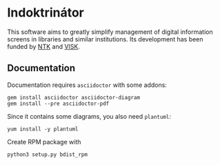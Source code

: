 # Indoktrinátor

This software aims to greatly simplify management of digital information screens in libraries and similar institutions. Its development has been funded by [NTK][] and [VISK][].

[NTK]: http://techlib.cz/
[VISK]: http://visk.nkp.cz/


## Documentation

Documentation requires `asciidoctor` with some addons:

    gem install asciidoctor asciidoctor-diagram
    gem install --pre asciidoctor-pdf

Since it contains some diagrams, you also need `plantuml`:

    yum install -y plantuml

Create RPM package with

    python3 setup.py bdist_rpm

